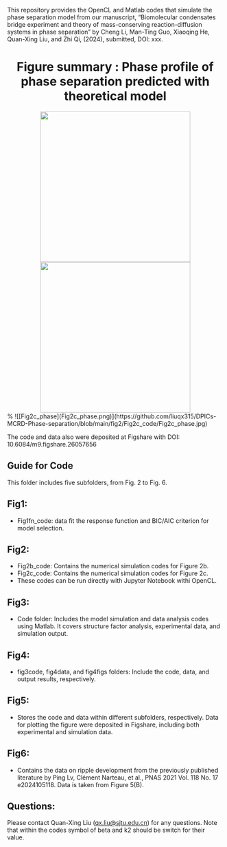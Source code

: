 This repository provides the OpenCL and Matlab codes that simulate the phase separation model from our manuscript, “Biomolecular condensates bridge experiment and theory of mass-conserving reaction-diffusion systems in phase separation” by Cheng Li, Man-Ting Guo, Xiaoqing He, Quan-Xing Liu, and Zhi Qi, (2024), submitted, DOI: xxx.

<div align="center">
  <h1> Figure summary : Phase profile of phase separation predicted with theoretical model </h1>
  <img src="https://github.com/liuqx315/DPICs-MCRD-Phase-separation/blob/main/Fig2c_phase.png" width="350"> <img src="https://github.com/liuqx315/DPICs-MCRD-Phase-separation/blob/main/fig2/Fig2c_code/Fig2c_phase.jpg" width="350">
</div>
% ![[Fig2c_phase](Fig2c_phase.png)](https://github.com/liuqx315/DPICs-MCRD-Phase-separation/blob/main/fig2/Fig2c_code/Fig2c_phase.jpg)

The code and data also were deposited at Figshare with DOI: 10.6084/m9.figshare.26057656
## Guide for Code
This folder includes five subfolders, from Fig. 2 to Fig. 6.
## Fig1:
-	Fig1fn_code: data fit the response function and BIC/AIC criterion for model selection. 
## Fig2:
-	Fig2b_code: Contains the numerical simulation codes for Figure 2b.
-	Fig2c_code: Contains the numerical simulation codes for Figure 2c.
-	These codes can be run directly with Jupyter Notebook withi OpenCL.
## Fig3:
-	Code folder: Includes the model simulation and data analysis codes using Matlab. It covers structure factor analysis, experimental data, and simulation output.
## Fig4:
-	fig3code, fig4data, and fig4figs folders: Include the code, data, and output results, respectively.
## Fig5:
-	Stores the code and data within different subfolders, respectively. Data for plotting the figure were deposited in Figshare, including both experimental and simulation data.
## Fig6:
-	Contains the data on ripple development from the previously published literature by Ping Lv, Clément Narteau, et al., PNAS 2021 Vol. 118 No. 17 e2024105118. Data is taken from Figure 5(B).

## Questions:
Please contact Quan-Xing Liu (qx.liu@sjtu.edu.cn) for any questions.
Note that within the codes symbol of beta and k2 should be switch for their value. 
